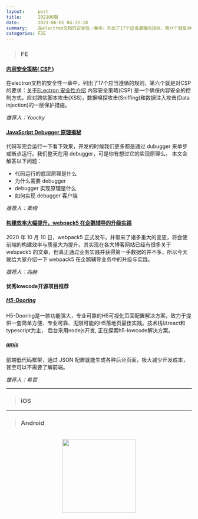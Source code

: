 ```yaml
---
layout:     post
title:      202106期
date:       2021-06-01 04:32:18
summary:    在electron文档的安全性一章中，列出了17个应当遵循的规则，第六个就是对CSP的要求，内容安全策略(CSP) 是一个确保内容安全的控制方式，应对跨站脚本攻击(XSS)，数据嗅探攻击(Sniffing)和数据注入攻击(Data injection)的一层保护措施。
categories: F2E
---
```



> ### FE

#### [内容安全策略( CSP )](https://developer.mozilla.org/zh-CN/docs/Web/HTTP/CSP)

在electron文档的安全性一章中，列出了17个应当遵循的规则，第六个就是对CSP的要求：[关于ELectron 安全性介绍](https://www.electronjs.org/docs/tutorial/security#6-define-a-content-security-policy%E3%80%82)
内容安全策略(CSP) 是一个确保内容安全的控制方式，应对跨站脚本攻击(XSS)，数据嗅探攻击(Sniffing)和数据注入攻击(Data injection)的一层保护措施。

*推荐人：Yoocky*

#### [JavaScript Debugger 原理揭秘](https://mp.weixin.qq.com/s/B_kj02JcmhGS63ZFRF20ZQ)

代码写完会运行一下看下效果，开发的时候我们更多都是通过 dubugger 来单步或断点运行。我们整天在用 debugger，可是你有想过它的实现原理么。
本文会解答以下问题：

* 代码运行的底层原理是什么
* 为什么需要 debugger
* debugger 实现原理是什么
* 如何实现 debugger 客户端


*推荐人：素绚*

#### [构建效率大幅提升，webpack5 在企鹅辅导的升级实践](https://mp.weixin.qq.com/s/e2BETHLP5YeUIYWbXo0a8g)

2020 年 10 月 10 日，webpack5 正式发布，并带来了诸多重大的变更，将会使前端的构建效率与质量大为提升。其实现在各大博客网站已经有很多关于 webpack5 的文章，但真正通过业务实践并获得第一手数据的并不多，所以今天就给大家介绍一下 webpack5 在企鹅辅导业务中的升级与实践。


*推荐人：兆赫*

#### 优秀lowcode开源项目推荐

##### [H5-Dooring](https://github.com/MrXujiang/h5-Dooring)

H5-Dooring是一款功能强大，专业可靠的H5可视化页面配置解决方案，致力于提供一套简单方便、专业可靠、无限可能的H5落地页最佳实践。技术栈以react和typescript为主， 后台采用nodejs开发, 正在探索h5-lowcode解决方案。

##### [amis](https://github.com/baidu/amis)

前端低代码框架，通过 JSON 配置就能生成各种后台页面，极大减少开发成本，甚至可以不需要了解前端。


*推荐人：希哲*

---

> ### iOS

---

> ### Android

<br />
<div align=center>
  <img src="https://xqimg.imedao.com/17a388bc2254127a3febc6e8.png" width="200" />
</div>

